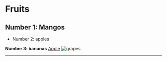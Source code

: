 # Fruits
## Number 1: Mangos
* Number 2: apples


**Number 3: bananas**
[Apple](https://www.apple.com/)
![grapes](https://m.media-amazon.com/images/S/assets.wholefoodsmarket.com//content/08/cc/7ce0dba74d8c82347bf2a26dc6fa/seasons-sweetest-grapes-hero.jpg)

***
